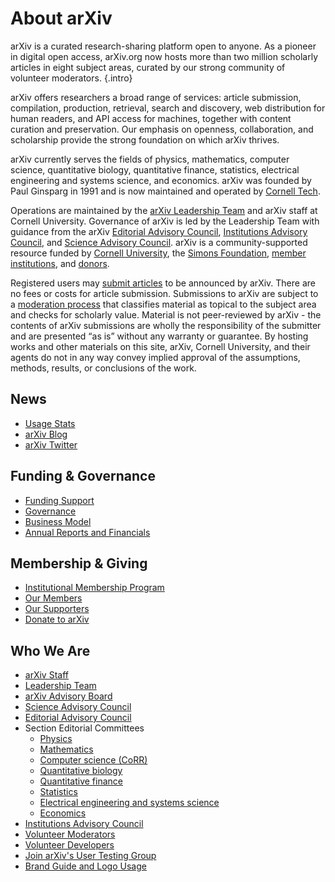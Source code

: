 # About arXiv

arXiv is a curated research-sharing platform open to anyone. As a pioneer in digital open access, arXiv.org now hosts more than two million scholarly articles in eight subject areas, curated by our strong community of volunteer moderators.
{.intro}

arXiv offers researchers a broad range of services: article submission, compilation, production, retrieval, search and discovery, web distribution for human readers, and API access for machines, together with content curation and preservation. Our emphasis on openness, collaboration, and scholarship provide the strong foundation on which arXiv thrives.

arXiv currently serves the fields of physics, mathematics, computer science, quantitative biology, quantitative finance, statistics, electrical engineering and systems science, and economics. arXiv was founded by Paul Ginsparg in 1991 and is now maintained and operated by [Cornell Tech](https://www.tech.cornell.edu/).

Operations are maintained by the [arXiv Leadership Team](people/leadership_team.md) and arXiv staff at Cornell University. Governance of arXiv is led by the Leadership Team with guidance from the arXiv [Editorial Advisory Council](people/editorial_advisory_council.md), [Institutions Advisory Council](people/institutions_advisory_council.md), and [Science Advisory Council](people/science_advisory_council.md). arXiv is a community-supported resource funded by [Cornell University](https://www.cornell.edu/), the [Simons Foundation](https://www.simonsfoundation.org), [member institutions](ourmembers.md), and [donors](give.md).

Registered users may [submit articles](../help/submit/index.md) to be announced by arXiv. There are no fees or costs for article submission. Submissions to arXiv are subject to a [moderation process](../help/moderation/index.md) that classifies material as topical to the subject area and checks for scholarly value. Material is not peer-reviewed by arXiv - the contents of arXiv submissions are wholly the responsibility of the submitter and are presented “as is” without any warranty or guarantee. By hosting works and other materials on this site, arXiv, Cornell University, and their agents do not in any way convey implied approval of the assumptions, methods, results, or conclusions of the work.

## News

- [Usage Stats](https://arxiv.org/stats/main)
- [arXiv Blog](https://blogs.cornell.edu/arxiv)
- [arXiv Twitter](https://twitter.com/arxiv)

## Funding & Governance

- [Funding Support](funding.md)
- [Governance](governance.md)
- [Business Model](reports-financials.md)
- [Annual Reports and Financials](reports/index.md)

## Membership & Giving

- [Institutional Membership Program](membership.md)
- [Our Members](ourmembers.md)
- [Our Supporters](supporters.md)
- [Donate to arXiv](donate.md)

## Who We Are

- [arXiv Staff](people/staff.md)
- [Leadership Team](people/leadership_team.md)
- [arXiv Advisory Board](people/arxiv_advisory_board.md)
- [Science Advisory Council](people/science_advisory_council.md)
- [Editorial Advisory Council](people/editorial_advisory_council.md)
- Section Editorial Committees
	- [Physics](../help/physics/index.md#AdvisoryCommittee)
	- [Mathematics](../help/math/index.md#AdvisoryCommittee)
	- [Computer science (CoRR)](../help/cs/index.md)
	- [Quantitative biology](../help/q-bio/index.md#AdvisoryCommittee)
	- [Quantitative finance](../help/q-fin/index.md#AdvisoryCommittee)
	- [Statistics](../help/statistics/index.md#AdvisoryCommittee)
	- [Electrical engineering and systems science](../help/eess/index.md#AdvisoryCommittee)
	- [Economics](../help/econ/index.md#AdvisoryCommittee)
- [Institutions Advisory Council](people/institutions_advisory_council.md)
- [Volunteer Moderators](https://arxiv.org/moderators)
- [Volunteer Developers](people/developers.md)
- [Join arXiv's User Testing Group](user-testing.md)
- [Brand Guide and Logo Usage](../brand/index.md)

